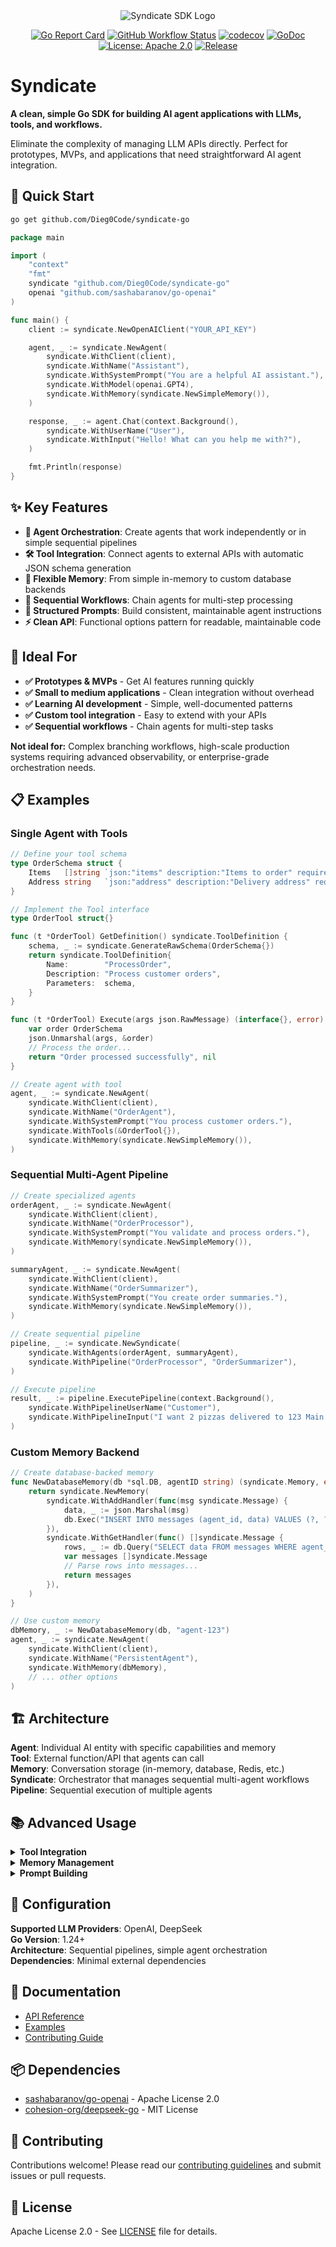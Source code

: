 <div align="center">
  <img src="https://i.imgur.com/e608zH3.png" alt="Syndicate SDK Logo"/>
  
[![Go Report Card](https://goreportcard.com/badge/github.com/Dieg0Code/syndicate-go)](https://goreportcard.com/report/github.com/Dieg0Code/syndicate-go)
[![GitHub Workflow Status](https://img.shields.io/github/actions/workflow/status/Dieg0Code/syndicate-go/ci.yml?branch=main)](https://github.com/Dieg0Code/syndicate-go/actions)
[![codecov](https://codecov.io/github/Dieg0Code/syndicate-go/graph/badge.svg?token=FXYY1S9EP4)](https://codecov.io/github/Dieg0Code/syndicate-go)
[![GoDoc](https://godoc.org/github.com/Dieg0Code/syndicate-go?status.svg)](https://pkg.go.dev/github.com/Dieg0Code/syndicate-go)
[![License: Apache 2.0](https://img.shields.io/badge/License-Apache%202.0-blue.svg)](https://opensource.org/licenses/Apache-2.0)
[![Release](https://img.shields.io/github/v/release/Dieg0Code/syndicate-go)](https://github.com/Dieg0Code/syndicate-go/releases)
</div>

# Syndicate

**A clean, simple Go SDK for building AI agent applications with LLMs, tools, and workflows.**

Eliminate the complexity of managing LLM APIs directly. Perfect for prototypes, MVPs, and applications that need straightforward AI agent integration.

## 🚀 Quick Start

```bash
go get github.com/Dieg0Code/syndicate-go
```

```go
package main

import (
    "context"
    "fmt"
    syndicate "github.com/Dieg0Code/syndicate-go"
    openai "github.com/sashabaranov/go-openai"
)

func main() {
    client := syndicate.NewOpenAIClient("YOUR_API_KEY")

    agent, _ := syndicate.NewAgent(
        syndicate.WithClient(client),
        syndicate.WithName("Assistant"),
        syndicate.WithSystemPrompt("You are a helpful AI assistant."),
        syndicate.WithModel(openai.GPT4),
        syndicate.WithMemory(syndicate.NewSimpleMemory()),
    )

    response, _ := agent.Chat(context.Background(),
        syndicate.WithUserName("User"),
        syndicate.WithInput("Hello! What can you help me with?"),
    )

    fmt.Println(response)
}
```

## ✨ Key Features

- **🤖 Agent Orchestration**: Create agents that work independently or in simple sequential pipelines
- **🛠️ Tool Integration**: Connect agents to external APIs with automatic JSON schema generation
- **💾 Flexible Memory**: From simple in-memory to custom database backends
- **🔄 Sequential Workflows**: Chain agents for multi-step processing
- **📝 Structured Prompts**: Build consistent, maintainable agent instructions
- **⚡ Clean API**: Functional options pattern for readable, maintainable code

## 🎯 Ideal For

- **✅ Prototypes & MVPs** - Get AI features running quickly
- **✅ Small to medium applications** - Clean integration without overhead
- **✅ Learning AI development** - Simple, well-documented patterns
- **✅ Custom tool integration** - Easy to extend with your APIs
- **✅ Sequential workflows** - Chain agents for multi-step tasks

**Not ideal for:** Complex branching workflows, high-scale production systems requiring advanced observability, or enterprise-grade orchestration needs.

## 📋 Examples

### Single Agent with Tools

```go
// Define your tool schema
type OrderSchema struct {
    Items   []string `json:"items" description:"Items to order" required:"true"`
    Address string   `json:"address" description:"Delivery address" required:"true"`
}

// Implement the Tool interface
type OrderTool struct{}

func (t *OrderTool) GetDefinition() syndicate.ToolDefinition {
    schema, _ := syndicate.GenerateRawSchema(OrderSchema{})
    return syndicate.ToolDefinition{
        Name:        "ProcessOrder",
        Description: "Process customer orders",
        Parameters:  schema,
    }
}

func (t *OrderTool) Execute(args json.RawMessage) (interface{}, error) {
    var order OrderSchema
    json.Unmarshal(args, &order)
    // Process the order...
    return "Order processed successfully", nil
}

// Create agent with tool
agent, _ := syndicate.NewAgent(
    syndicate.WithClient(client),
    syndicate.WithName("OrderAgent"),
    syndicate.WithSystemPrompt("You process customer orders."),
    syndicate.WithTools(&OrderTool{}),
    syndicate.WithMemory(syndicate.NewSimpleMemory()),
)
```

### Sequential Multi-Agent Pipeline

```go
// Create specialized agents
orderAgent, _ := syndicate.NewAgent(
    syndicate.WithClient(client),
    syndicate.WithName("OrderProcessor"),
    syndicate.WithSystemPrompt("You validate and process orders."),
    syndicate.WithMemory(syndicate.NewSimpleMemory()),
)

summaryAgent, _ := syndicate.NewAgent(
    syndicate.WithClient(client),
    syndicate.WithName("OrderSummarizer"),
    syndicate.WithSystemPrompt("You create order summaries."),
    syndicate.WithMemory(syndicate.NewSimpleMemory()),
)

// Create sequential pipeline
pipeline, _ := syndicate.NewSyndicate(
    syndicate.WithAgents(orderAgent, summaryAgent),
    syndicate.WithPipeline("OrderProcessor", "OrderSummarizer"),
)

// Execute pipeline
result, _ := pipeline.ExecutePipeline(context.Background(),
    syndicate.WithPipelineUserName("Customer"),
    syndicate.WithPipelineInput("I want 2 pizzas delivered to 123 Main St"),
)
```

### Custom Memory Backend

```go
// Create database-backed memory
func NewDatabaseMemory(db *sql.DB, agentID string) (syndicate.Memory, error) {
    return syndicate.NewMemory(
        syndicate.WithAddHandler(func(msg syndicate.Message) {
            data, _ := json.Marshal(msg)
            db.Exec("INSERT INTO messages (agent_id, data) VALUES (?, ?)", agentID, data)
        }),
        syndicate.WithGetHandler(func() []syndicate.Message {
            rows, _ := db.Query("SELECT data FROM messages WHERE agent_id = ?", agentID)
            var messages []syndicate.Message
            // Parse rows into messages...
            return messages
        }),
    )
}

// Use custom memory
dbMemory, _ := NewDatabaseMemory(db, "agent-123")
agent, _ := syndicate.NewAgent(
    syndicate.WithClient(client),
    syndicate.WithName("PersistentAgent"),
    syndicate.WithMemory(dbMemory),
    // ... other options
)
```

## 🏗️ Architecture

**Agent**: Individual AI entity with specific capabilities and memory  
**Tool**: External function/API that agents can call  
**Memory**: Conversation storage (in-memory, database, Redis, etc.)  
**Syndicate**: Orchestrator that manages sequential multi-agent workflows  
**Pipeline**: Sequential execution of multiple agents

## 📚 Advanced Usage

<details>
<summary><b>Tool Integration</b></summary>

Tools allow agents to interact with external systems. Implement the `Tool` interface:

```go
type Tool interface {
    GetDefinition() ToolDefinition
    Execute(args json.RawMessage) (interface{}, error)
}
```

The SDK automatically generates JSON schemas from Go structs using reflection and struct tags.

</details>

<details>
<summary><b>Memory Management</b></summary>

All memory implementations satisfy this interface:

```go
type Memory interface {
    Add(message Message)
    Get() []Message
}
```

- Use `syndicate.NewSimpleMemory()` for development
- Use `syndicate.NewMemory()` with handlers for custom backends

</details>

<details>
<summary><b>Prompt Building</b></summary>

Create structured prompts with the builder:

```go
prompt := syndicate.NewPromptBuilder().
    CreateSection("Role").
    AddText("Role", "You are a customer service agent.").
    CreateSection("Guidelines").
    AddListItem("Guidelines", "Be helpful and professional.").
    AddListItem("Guidelines", "Always ask for clarification.").
    Build()
```

</details>

## 🔧 Configuration

**Supported LLM Providers**: OpenAI, DeepSeek  
**Go Version**: 1.24+  
**Architecture**: Sequential pipelines, simple agent orchestration  
**Dependencies**: Minimal external dependencies

## 📖 Documentation

- [API Reference](https://pkg.go.dev/github.com/Dieg0Code/syndicate-go)
- [Examples](https://github.com/Dieg0Code/syndicate-go/tree/main/examples)
- [Contributing Guide](CONTRIBUTING.md)

## 📦 Dependencies

- [sashabaranov/go-openai](https://github.com/sashabaranov/go-openai) - Apache License 2.0
- [cohesion-org/deepseek-go](https://github.com/cohesion-org/deepseek-go) - MIT License

## 🤝 Contributing

Contributions welcome! Please read our [contributing guidelines](CONTRIBUTING.md) and submit issues or pull requests.

## 📜 License

Apache License 2.0 - See [LICENSE](LICENSE) file for details.
